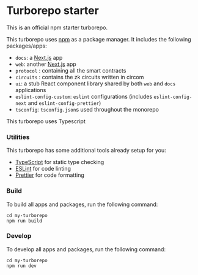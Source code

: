 # Turborepo starter

This is an official npm starter turborepo.


This turborepo uses [npm](https://www.npmjs.com/) as a package manager. It includes the following packages/apps:

- `docs`: a [Next.js](https://nextjs.org/) app
- `web`: another [Next.js](https://nextjs.org/) app
- `protocol` : containing all the smart contracts
- `circuits` : contains the zk circuits written in circom
- `ui`: a stub React component library shared by both `web` and `docs` applications
- `eslint-config-custom`: `eslint` configurations (includes `eslint-config-next` and `eslint-config-prettier`)
- `tsconfig`: `tsconfig.json`s used throughout the monorepo

This turborepo uses Typescript

### Utilities

This turborepo has some additional tools already setup for you:

- [TypeScript](https://www.typescriptlang.org/) for static type checking
- [ESLint](https://eslint.org/) for code linting
- [Prettier](https://prettier.io) for code formatting

### Build

To build all apps and packages, run the following command:

```
cd my-turborepo
npm run build
```

### Develop

To develop all apps and packages, run the following command:

```
cd my-turborepo
npm run dev
```
